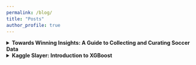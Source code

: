 ```yaml
---
permalink: /blog/
title: "Posts"
author_profile: true
---
```


<details>

<summary style="cursor: pointer; font-weight: bold;">Towards Winning Insights: A Guide to Collecting and Curating Soccer Data</summary>

<h3>Introduction</h3>

<p>
  Soccer has always been a game of skill and strategy, but in recent years, the explosion of data is revolutionizing how we approach the sport. The sheer volume of data 
  available is transforming how teams measure performance and make decisions. This surge of data is changing the game, and those who are able to use it to generate powerful 
  insights have the potential to gain a competitive edge that could change the course of history.
  
<div style="text-align:center; margin: 20px;">
  <img src="/images/treble.png" alt="Treble Winners Manchester United" style="width: 450px;"/>
</div>

</p>

<p>
  One key to the generation of meaningful insights is effective data collection and curation. The quality of 
  your analysis will heavily depend on the quality of the data you are working with, so it is crucial that these steps are not overlooked. In this post, I 
  will walk you through the process of collection and curation for soccer data. Now, let's lace up our cleats and set you on the path towards game-winning insights!
</p>

<h3>Research Question</h3>

<p>
  The question motivating our analysis is: Can we use match data to build a model that accurately quantifies and tracks a team’s form? In soccer, "form" goes beyond wins, losses, 
  and draws; it encompasses the underlying quality and consistency of a team’s performance over time. By tracking a team’s form with detailed match data, we may gain a clearer 
  picture of trends that may not be visible in the final scores alone. For example, a team might be creating high-quality chances consistently, even if the results aren’t showing 
  on the scoreboard yet. Conversely, a team winning matches might be showing signs of poor form if they’re frequently outperformed by their opponents.
</p>

<div style="text-align:center; margin: 20px;">
  <img src="/images/trends.png" alt="Trend Photo" style="width: 450px;"/>
</div>

<p>
  Quantifying form allows us to recognize when a team is on an upward trajectory or dealing with serious issues before they show up in the win-loss column. By analyzing factors 
  such as possession, strength of the opponent, chances created, and recent results, we may be able to gain a deeper understanding of when things are going especially well or 
  poorly. This approach would enable us to look beyond short-term outcomes and assess the true health of a team’s performance. If successful, a model like this could help teams 
  know when they are improving enough to trust the process, or when it may be time to hit the panic button.
</p>

<h3>Data Collection</h3>

<p>
  For the initial collection, I decided to gather Premier League match data for Manchester United between 2018 and 2024.
</p>

</details>

<details>

<summary style="cursor: pointer; font-weight: bold;">Kaggle Slayer: Introduction to XGBoost</summary>

<h3>Introduction</h3>

<p>
  Every Kaggle competition presents unique obstacles—requiring the sharpest of skills and the most powerful of tools. In this post, I will introduce you to the greatest of weapons—one every data scientist must have in their arsenal: <span 
  style="color:#007BFF;">XGBoost</span>.
</p>

<div style="text-align:center; margin: 20px;">
  <img src="/images/dragon_slayer.png" alt="Dragon Slayer" style="width: 450px;"/>
</div>

<p>
  Short for “Extreme Gradient Boosting,” XGBoost is a highly scalable, efficient decision tree machine learning library that makes use of the gradient boosting framework to provide excellent results in classification and regression tasks. If you're just     
  entering the battlefield of machine learning, this tutorial will teach you the basics of XGBoost and help you begin using it to conquer your next challenge.
</p>

<h3>Foundations</h3>

<p>
  The term “gradient boosting” comes from the concept of “boosting”—improving a single weak model (in this case, a decision tree) by combining it with other weak models to form a collectively strong model.
</p>

<p>
  In gradient boosting, an ensemble of shallow decision trees is iteratively trained, with each tree focusing on correcting the residual errors of the previous model. The final prediction is a weighted sum of all the tree predictions, creating a robust model   from individually weak learners.
</p>

<p>
  If you want to learn more about any of these concepts, I highly recommend checking out the YouTube channel "StatQuest with Josh Starmer." He offers a ton of simple yet thorough videos on machine learning. Here are a few of his playlists that explain the     foundational components of XGBoost:
</p>

<ul>
  <li><a href="https://www.youtube.com/watch?v=_L39rN6gz7Y&list=PLblh5JKOoLUKAtDViTvRGFpphEc24M-QH">Decision Trees</a></li>
  <li><a href="https://www.youtube.com/watch?v=3CC4N4z3GJc&list=PLblh5JKOoLUJjeXUvUE0maghNuY2_5fY6">Gradient Boosting</a></li>
</ul>

<div style="text-align:center;">
  <img src="/images/xgboost.png" alt="XGBoost"/>
</div>

<h3>Why XGBoost?</h3>

<p>
  So what is it that makes XGBoost reign king when it comes to working with tabular data? For the purpose of this post, I have narrowed it down to four key factors:
</p>

<ul>
  <li>
      Efficiency: XGBoost is extremely fast. It uses parallel processing and optimization techniques, allowing it to construct different parts of the trees simultaneously. This significantly expedites the process when compared to traditional gradient boosting         methods, which build each tree one by one. It is also sparse-aware, which just means it only stores non-zero values in order to conserve memory. The method's handling of the data enables it to excel with large datasets, making it a great option for   
      applications in big data.
  </li>
  <li>
      Flexibility: XGBoost is highly adaptable, offering built-in functions for handling missing values and responding well to outliers. It includes tons of tuning parameters, which allows users to customize the model depending on the task and dataset. By creating a simple parameter grid, users can quickly test various combinations of hyperparameters to identify the optimal configuration for their problem.
  </li>
  <li>
      Performance: As XGBoost is a tree-based method, it is capable of identifying complex, non-linear relationships in the data. It also uses regularization parameters (<a href="https://www.youtube.com/watch?v=NGf0voTMlcs">L1</a> and <a   
      href="https://www.youtube.com/watch?v=Q81RR3yKn30">L2</a>)to prevent overfitting, enhancing the model's ability to generalize well to out-of-sample data. These capabilities allow XGBoost to be a consistent, high performer, both in Kaggle competitions   
      and in real-world settings. 
  </li>
  <li>
      Community: Lastly, XGBoost is supported by a massive community, meaning extensive up-to-date documentation, tutorials, and resources are readily available to users. There are implementations of XGBoost in Python, R, Julia, Java, and more, so it is 
      accessible for everyone. It also integrates seamlessly with popular data science libraries, such as sci-kit learn and TensorFlow, which makes it easy for users to incorporate it into their workflows.
  </li>
</ul>

<h3>Applications</h3>

<div style="text-align:center; margin: 20px;">
  <img src="/images/fernando_tatis.png" alt="baseball" style="width: 450px;"/>
</div>

<p>
  XGBoost has been successfully applied to:
</p>

<ul>
    <li>
        Sports: Predicting Match Outcomes, Sports Betting, Play Calling, Personnel Strategy, Draft Decisions, Injury Prediction and Prevention
    </li>
    <li>
        Business: Customer Segmentation, Credit Scoring, Risk Assessment, Sale Forecasting
    </li>
    <li>
        Health: Precision Medicine, Healthcare Cost Prediction, Pharmaceutical Studies, Genomics 
    </li>
</ul>

<h3>Demo</h3>

<p>
    Now, I will show you how easy it is start using XGBoost. Below, I trained a simple XGBoost model and compared to three common methods. 
</p>

<pre style="font-size: 12px; padding: 10px; line-height: 1.2;"><code class="language-python">
# Load the dataset
data = pd.read_csv('insurance.csv')

# Define the features and the target variable
X, y = data.iloc[:, :-1], data.iloc[:, -1]

# Define the categorical and numerical features
categorical_features = ['sex', 'smoker', 'region']
numerical_features = ['age', 'bmi', 'children']

# Preprocess the data
preprocessor = ColumnTransformer(
    transformers=[
        ('num', 'passthrough', numerical_features),
        ('cat', OneHotEncoder(), categorical_features)
    ])

# Split the data into training and test sets
X_train, X_test, y_train, y_test = train_test_split(X, y, test_size=0.2, random_state=42)

# Define the models
models = {
    'Linear Regression': LinearRegression(),
    'Decision Tree': DecisionTreeRegressor(random_state=42),
    'Random Forest': RandomForestRegressor(random_state=42),
    'XGBoost': xgb.XGBRegressor(objective='reg:squarederror', random_state=42)
}

# Define a parameter grid for XGBoost
param_grid = {
    'regressor__n_estimators': [100, 200, 300],
    'regressor__max_depth': [3, 4, 5, 6],
    'regressor__learning_rate': [0.01, 0.05, 0.1],
    'regressor__subsample': [0.6, 0.8, 1.0],
    'regressor__colsample_bytree': [0.6, 0.8, 1.0]
}

# Perform RandomizedSearchCV for XGBoost
xgb_pipeline = Pipeline(steps=[('preprocessor', preprocessor),
                               ('regressor', models['XGBoost'])])

random_search = RandomizedSearchCV(estimator=xgb_pipeline, param_distributions=param_grid,
                                   n_iter=50, scoring='neg_mean_squared_error', cv=3, verbose=1, random_state=42, n_jobs=-1)

random_search.fit(X_train, y_train)

# Get the best model
best_xgb_model = random_search.best_estimator_

# Train and evaluate each model
results = {}
for name, model in models.items():
    if name == 'XGBoost':
        pipeline = best_xgb_model
    else:
        pipeline = Pipeline(steps=[('preprocessor', preprocessor),
                                   ('regressor', model)])
        pipeline.fit(X_train, y_train)
    predictions = pipeline.predict(X_test)
    rmse = np.sqrt(mean_squared_error(y_test, predictions))
    results[name] = rmse

# Print the results
for name, rmse in results.items():
    print(f'{name} - RMSE: {rmse}')
</code></pre>

<div style="text-align:center; margin: 20px;">
  <img src="/images/xgboost-demo 2.png" alt="Demo Results" style="width: 450px;"/>
</div>

<p>
    Voila! XGBoost has the lowest RMSE, meaning that its predicted values were closest to the true values in data.
</p>

<h3>Conclusion</h3>

<p>
    With this brief introduction, I hope you have started to appreciate the power of XGBoost. I have avoided diving into the math behind the method here, but if you're interested, it’s fascinating to see what’s happening under the hood.
</p>

<p>
    If you are interested, you can find more information <a href="https://www.geeksforgeeks.org/xgboost/">here</a>.
</p>
  
<p>
    Now that you have some basic information, I would encourage you to try it yourself. With a bit of practice, I am confident you will become a   
    master of XGBoost, slaying even the mightiest of Kaggle competitions in no time. 
</p>

</details>






